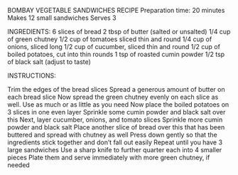 BOMBAY VEGETABLE SANDWICHES RECIPE
Preparation time: 20 minutes
Makes 12 small sandwiches
Serves 3

INGREDIENTS:
6 slices of bread
2 tbsp of butter (salted or unsalted)
1/4 cup of green chutney
1/2 cup of tomatoes sliced thin and round
1/4 cup of onions, sliced long
1/2 cup of cucumber, sliced thin and round
1/2 cup of boiled potatoes, cut into thin rounds
1 tsp of roasted cumin powder
1/2 tsp of black salt (adjust to taste)

INSTRUCTIONS:

Trim the edges of the bread slices
Spread a generous amount of butter on each bread slice
Now spread the green chutney evenly on each slice as well. Use as much or as little as you need
Now place the boiled potatoes on 3 slices in one even layer
Sprinkle some cumin powder and black salt over this
Next, layer cucumber, onions, and tomato slices
Sprinkle more cumin powder and black salt
Place another slice of bread over this that has been buttered and spread with chutney as well
Press down gently so that the ingredients stick together and don’t fall out easily
Repeat until you have 3 large sandwiches
Use a sharp knife to further quarter each into 4 smaller pieces
Plate them and serve immediately with more green chutney, if needed
